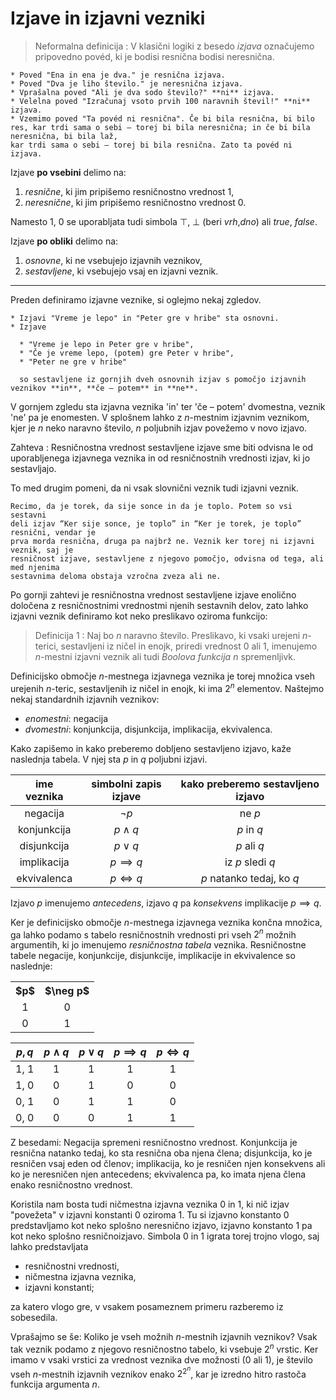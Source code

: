 # Izjave in izjavni vezniki

> Neformalna definicija
> : V klasični logiki z besedo _izjava_ označujemo pripovedno povéd, ki je bodisi resnična bodisi neresnična.

```{admonition} Zgled 1
* Poved "Ena in ena je dva." je resnična izjava.
* Poved "Dva je liho število." je neresnična izjava.
* Vprašalna poved "Ali je dva sodo število?" **ni** izjava.
* Velelna poved "Izračunaj vsoto prvih 100 naravnih števil!" **ni** izjava.
* Vzemimo poved "Ta povéd ni resnična". Če bi bila resnična, bi bilo res, kar trdi sama o sebi – torej bi bila neresnična; in če bi bila neresnična, bi bila laž,
kar trdi sama o sebi – torej bi bila resnična. Zato ta povéd ni izjava.
```

Izjave **po vsebini** delimo na:

1. _resnične_, ki jim pripišemo resničnostno vrednost 1,
2. _neresnične_, ki jim pripišemo resničnostno vrednost 0.

Namesto 1, 0 se uporabljata tudi simbola $\top$, $\bot$ (beri _vrh_,_dno_) ali _true_, _false_.

Izjave **po obliki** delimo na:

1. _osnovne_, ki ne vsebujejo izjavnih veznikov,
2. _sestavljene_, ki vsebujejo vsaj en izjavni veznik.

---
Preden definiramo izjavne veznike, si oglejmo nekaj zgledov.

```{admonition} Zgled 2
* Izjavi "Vreme je lepo" in "Peter gre v hribe" sta osnovni.
* Izjave

  * "Vreme je lepo in Peter gre v hribe",
  * "Če je vreme lepo, (potem) gre Peter v hribe",
  * "Peter ne gre v hribe"

  so sestavljene iz gornjih dveh osnovnih izjav s pomočjo izjavnih veznikov **in**, **če – potem** in **ne**.
```

V gornjem zgledu sta izjavna veznika 'in' ter 'če – potem' dvomestna, veznik 'ne' pa
je enomesten. V splošnem lahko z $n$-mestnim izjavnim veznikom, kjer je $n$ neko
naravno število, $n$ poljubnih izjav povežemo v novo izjavo.

Zahteva
: Resničnostna vrednost sestavljene izjave sme biti odvisna le od uporabljenega izjavnega veznika in od resničnostnih vrednosti izjav, ki jo sestavljajo.

To med drugim pomeni, da ni vsak slovnični veznik tudi izjavni veznik.

```{admonition} Zgled 3
Recimo, da je torek, da sije sonce in da je toplo. Potem so vsi sestavni
deli izjav “Ker sije sonce, je toplo” in “Ker je torek, je toplo” resnični, vendar je
prva morda resnična, druga pa najbrž ne. Veznik ker torej ni izjavni veznik, saj je
resničnost izjave, sestavljene z njegovo pomočjo, odvisna od tega, ali med njenima
sestavnima deloma obstaja vzročna zveza ali ne.
```

Po gornji zahtevi je resničnostna vrednost sestavljene izjave enolično določena
z resničnostnimi vrednostmi njenih sestavnih delov, zato lahko izjavni veznik definiramo kot neko preslikavo oziroma funkcijo:
> Definicija 1
> : Naj bo $n$ naravno število. Preslikavo, ki vsaki urejeni $n$-terici, sestavljeni iz ničel in enojk,
priredi vrednost 0 ali 1, imenujemo $n$-mestni izjavni veznik ali tudi _Boolova funkcija_ $n$ spremenljivk.

Definicijsko območje $n$-mestnega izjavnega veznika je torej množica vseh urejenih $n$-teric, sestavljenih iz ničel in enojk, ki ima $2^n$
elementov. Naštejmo nekaj
standardnih izjavnih veznikov:

* _enomestni_: negacija
* _dvomestni_: konjunkcija, disjunkcija, implikacija, ekvivalenca.

Kako zapišemo in kako preberemo dobljeno sestavljeno izjavo, kaže naslednja tabela. V njej sta $p$ in $q$ poljubni izjavi.

ime veznika |   simbolni zapis izjave   |   kako preberemo sestavljeno izjavo
:----------:|:-------------------------:|:-------------------------------------:
negacija    |   $\neg p$                |   ne $p$
konjunkcija |   $p \land q$             |   $p$ in $q$
disjunkcija |   $p \lor q$              |   $p$ ali $q$
implikacija |   $p \implies q$          |   iz $p$ sledi $q$
ekvivalenca |   $p \iff q$              |   $p$ natanko tedaj, ko $q$

Izjavo $p$ imenujemo _antecedens_, izjavo $q$ pa _konsekvens_ implikacije $p \implies q$.

Ker je definicijsko območje $n$-mestnega izjavnega veznika končna množica, ga lahko
podamo s tabelo resničnostnih vrednosti pri vseh $2^n$ možnih argumentih, ki jo
imenujemo _resničnostna tabela_ veznika. Resničnostne tabele negacije, konjunkcije,
disjunkcije, implikacije in ekvivalence so naslednje:

<table>
  <tr>
    <th> $p$ </th>
    <th> $\neg p$ </th>
  </tr>
  <tr>
    <td style="text-align:center"> 1 </td>
    <td style="text-align:center"> 0 </td>
  </tr>
  <tr>
    <td style="text-align:center"> 0 </td>
    <td style="text-align:center"> 1 </td>
  </tr>
</table>

$p, q$  |   $p \land q$ |   $p \lor q$  |   $p \implies q$  |   $p \iff q$
:------:|:-------------:|:-------------:|:-----------------:|:-------------:
1, 1    |   1           |   1           |   1               |   1
1, 0    |   0           |   1           |   0               |   0
0, 1    |   0           |   1           |   1               |   0
0, 0    |   0           |   0           |   1               |   1

Z besedami: Negacija spremeni resničnostno vrednost. Konjunkcija je resnična
natanko tedaj, ko sta resnična oba njena člena; disjunkcija, ko je resničen vsaj
eden od členov; implikacija, ko je resničen njen konsekvens ali ko je neresničen njen
antecedens; ekvivalenca pa, ko imata njena člena enako resničnostno vrednost.

Koristila nam bosta tudi ničmestna izjavna veznika 0 in 1, ki nič izjav "povežeta" v izjavni konstanti 0 oziroma 1.
Tu si izjavno konstanto 0 predstavljamo kot neko splošno neresnično izjavo,
izjavno konstanto 1 pa kot neko splošno resničnoizjavo.
Simbola 0 in 1 igrata torej trojno vlogo, saj lahko predstavljata

* resničnostni vrednosti,
* ničmestna izjavna veznika,
* izjavni konstanti;

za katero vlogo gre, v vsakem posameznem primeru razberemo iz sobesedila.

Vprašajmo se še: Koliko je vseh možnih $n$-mestnih izjavnih veznikov? Vsak tak
veznik podamo z njegovo resničnostno tabelo, ki vsebuje $2^n$ vrstic. Ker imamo v
vsaki vrstici za vrednost veznika dve možnosti (0 ali 1), je število vseh $n$-mestnih
izjavnih veznikov enako $2^{2^n}$, kar je izredno hitro rastoča funkcija argumenta $n$.
